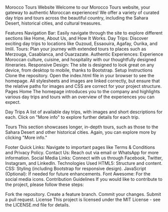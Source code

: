 Morocco Tours Website
Welcome to our Morocco Tours website, your gateway to authentic Moroccan experiences! We offer a variety of curated day trips and tours across the beautiful country, including the Sahara Desert, historical cities, and cultural treasures.

Features
Navigation Bar: Easily navigate through the site to explore different sections like Home, About Us, and How It Works.
Day Trips: Discover exciting day trips to locations like Ouzoud, Essaouira, Agafay, Ourika, and Imlil.
Tours: Plan your journey with extended tours to places such as Merzouga, Casablanca, and Ouarzazate.
Authentic Experiences: Experience Moroccan culture, cuisine, and hospitality with our thoughtfully designed itineraries.
Responsive Design: The site is designed to look great on any device, from desktop to mobile, thanks to Bootstrap.
Setup Instructions
Clone the repository.
Open the index.html file in your browser to see the homepage.
All stylesheets and images are linked correctly, but ensure that the relative paths for images and CSS are correct for your project structure.
Pages
Home
The homepage introduces you to the company and highlights various day trips and tours with an overview of the experiences you can expect.

Day Trips
A list of available day trips, with images and short descriptions for each. Click on "More info" to explore further details for each trip.

Tours
This section showcases longer, in-depth tours, such as those to the Sahara Desert and other historical cities. Again, you can explore more by clicking "More info."

Footer
Quick Links: Navigate to important pages like Terms & Conditions and Privacy Policy.
Contact Us: Reach out via email or WhatsApp for more information.
Social Media Links: Connect with us through Facebook, Twitter, Instagram, and LinkedIn.
Technologies Used
HTML5: Structure and content.
CSS: Styling (including Bootstrap for responsive design).
JavaScript (Optional): If needed for future enhancements.
Font Awesome: For the social media icons.
Contribution Guidelines
If you would like to contribute to the project, please follow these steps:

Fork the repository.
Create a feature branch.
Commit your changes.
Submit a pull request.
License
This project is licensed under the MIT License - see the LICENSE.md file for details.

